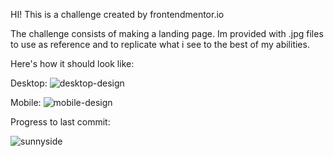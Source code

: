 HI! This is a challenge created by frontendmentor.io 

The challenge consists of making a landing page. Im provided with .jpg files to use as reference and to replicate what i see to the best of my abilities.

Here's how it should look like: 

Desktop:
![desktop-design](https://user-images.githubusercontent.com/69488523/220810233-ca1f45a0-fe3e-4340-97f0-2b6112975533.jpg)

Mobile:
![mobile-design](https://user-images.githubusercontent.com/69488523/220810323-97b01110-df83-429f-84f2-19c8eb025641.jpg)

Progress to last commit: 

![sunnyside](https://user-images.githubusercontent.com/69488523/220810598-846864b8-3f26-4c48-89d2-f32586ad4849.JPG)
